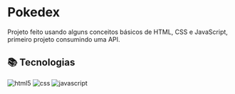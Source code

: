 # Pokedex
Projeto feito usando alguns conceitos básicos de HTML, CSS e JavaScript, primeiro projeto consumindo uma API.

## 📚 Tecnologias
<div class='tecnologias'> 
    <img src="https://img.shields.io/badge/HTML5-E34F26?style=for-the-badge&logo=html5&logoColor=white" alt="html5">
    <img src="https://img.shields.io/badge/CSS3-1572B6?style=for-the-badge&logo=css3&logoColor=white" alt="css">
    <img src="https://img.shields.io/badge/JavaScript-F7DF1E?style=for-the-badge&logo=javascript&logoColor=black" alt="javascript">
</div>
